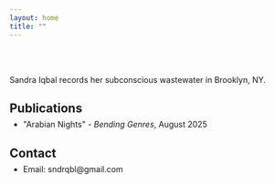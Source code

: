 ```yaml
---
layout: home
title: ""
---
```


<br><br>

Sandra Iqbal records her subconscious wastewater in Brooklyn, NY.

## Publications
<ul style="margin-top: -10px;">
<li>"Arabian Nights" - <em>Bending Genres</em>, August 2025</li>
</ul>

## Contact
<ul style="margin-top: -10px;">
<li>Email: sndrqbl@gmail.com</li>
</ul>
